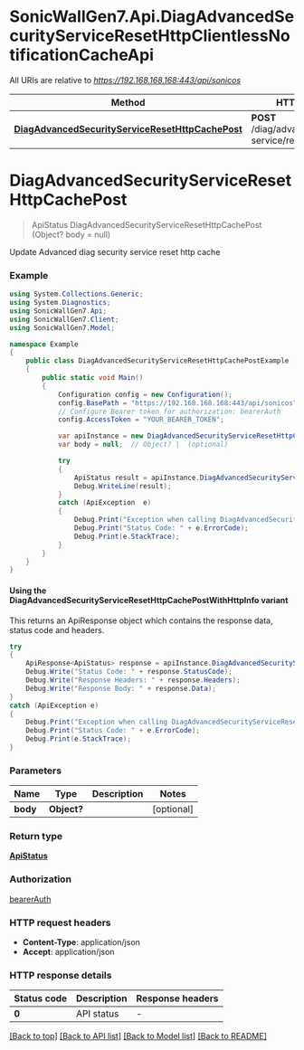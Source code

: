 # SonicWallGen7.Api.DiagAdvancedSecurityServiceResetHttpClientlessNotificationCacheApi

All URIs are relative to *https://192.168.168.168:443/api/sonicos*

| Method | HTTP request | Description |
|--------|--------------|-------------|
| [**DiagAdvancedSecurityServiceResetHttpCachePost**](DiagAdvancedSecurityServiceResetHttpClientlessNotificationCacheApi.md#diagadvancedsecurityserviceresethttpcachepost) | **POST** /diag/advanced/security-service/reset/http-cache |  |

<a id="diagadvancedsecurityserviceresethttpcachepost"></a>
# **DiagAdvancedSecurityServiceResetHttpCachePost**
> ApiStatus DiagAdvancedSecurityServiceResetHttpCachePost (Object? body = null)



Update Advanced diag security service reset http cache

### Example
```csharp
using System.Collections.Generic;
using System.Diagnostics;
using SonicWallGen7.Api;
using SonicWallGen7.Client;
using SonicWallGen7.Model;

namespace Example
{
    public class DiagAdvancedSecurityServiceResetHttpCachePostExample
    {
        public static void Main()
        {
            Configuration config = new Configuration();
            config.BasePath = "https://192.168.168.168:443/api/sonicos";
            // Configure Bearer token for authorization: bearerAuth
            config.AccessToken = "YOUR_BEARER_TOKEN";

            var apiInstance = new DiagAdvancedSecurityServiceResetHttpClientlessNotificationCacheApi(config);
            var body = null;  // Object? |  (optional) 

            try
            {
                ApiStatus result = apiInstance.DiagAdvancedSecurityServiceResetHttpCachePost(body);
                Debug.WriteLine(result);
            }
            catch (ApiException  e)
            {
                Debug.Print("Exception when calling DiagAdvancedSecurityServiceResetHttpClientlessNotificationCacheApi.DiagAdvancedSecurityServiceResetHttpCachePost: " + e.Message);
                Debug.Print("Status Code: " + e.ErrorCode);
                Debug.Print(e.StackTrace);
            }
        }
    }
}
```

#### Using the DiagAdvancedSecurityServiceResetHttpCachePostWithHttpInfo variant
This returns an ApiResponse object which contains the response data, status code and headers.

```csharp
try
{
    ApiResponse<ApiStatus> response = apiInstance.DiagAdvancedSecurityServiceResetHttpCachePostWithHttpInfo(body);
    Debug.Write("Status Code: " + response.StatusCode);
    Debug.Write("Response Headers: " + response.Headers);
    Debug.Write("Response Body: " + response.Data);
}
catch (ApiException e)
{
    Debug.Print("Exception when calling DiagAdvancedSecurityServiceResetHttpClientlessNotificationCacheApi.DiagAdvancedSecurityServiceResetHttpCachePostWithHttpInfo: " + e.Message);
    Debug.Print("Status Code: " + e.ErrorCode);
    Debug.Print(e.StackTrace);
}
```

### Parameters

| Name | Type | Description | Notes |
|------|------|-------------|-------|
| **body** | **Object?** |  | [optional]  |

### Return type

[**ApiStatus**](ApiStatus.md)

### Authorization

[bearerAuth](../README.md#bearerAuth)

### HTTP request headers

 - **Content-Type**: application/json
 - **Accept**: application/json


### HTTP response details
| Status code | Description | Response headers |
|-------------|-------------|------------------|
| **0** | API status |  -  |

[[Back to top]](#) [[Back to API list]](../README.md#documentation-for-api-endpoints) [[Back to Model list]](../README.md#documentation-for-models) [[Back to README]](../README.md)

